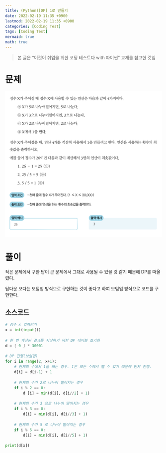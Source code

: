 ```yaml
---
title: (Python)[DP] 1로 만들기
date: 2022-02-19 11:35 +0900
lastmod: 2022-02-19 11:35 +0900
categories: [Coding Test]
tags: [Coding Test]
mermaid: true
math: true
---
```


> 본 글은 “이것이 취업을 위한 코딩 테스트다 with 파이썬” 교재를 참고한 것임
> 

# 문제

![Untitled](/assets/img/2022-02-19-dp2/Untitled.png)

# 풀이

작은 문제에서 구한 답이 큰 문제에서 그대로 사용될 수 있을 것 같기 때문에 DP를 떠올렸다. 

탑다운 보다는 보텀업 방식으로 구현하는 것이 좋다고 하여 보텀업 방식으로 코드를 구현한다. 

## 소스코드

```python
# 정수 x 입력받기
x = int(input())

# 한 번 계산된 결과를 저장하기 위한 DP 테이블 초기화
d = [ 0 ] * 30001

# DP 진행(보텀업)
for i in range(2, x+1):
    # 현재의 수에서 1을 빼는 경우. 1은 모든 수에서 뺄 수 있기 때문에 먼저 진행.
    d[i] = d[i-1] + 1

    # 현재의 수가 2로 나누어 떨어지는 경우
    if i % 2 == 0:
        d [i] = min(d[i], d[i//2] + 1) 
    
    # 현재의 수가 3 으로 나누어 떨어지는 경우
    if i % 3 == 0:
        d[i] = min(d[i], d[i//3] + 1) 
        
    # 현재의 수가 5 로 나누어 떨어지는 경우
    if i % 5 == 0:
        d[i] = min(d[i], d[i//5] + 1)

print(d[x])
```